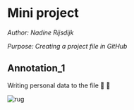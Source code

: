 # Mini project

*Author: Nadine Rijsdijk*

*Purpose: Creating a project file in GitHub*

## Annotation_1

Writing personal data to the file :whale: :turtle:

![rug](https://www.rug.nl/_definition/shared/images/logo--en.png)



